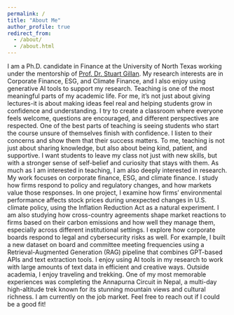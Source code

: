 ```yaml
---
permalink: /
title: "About Me"
author_profile: true
redirect_from: 
  - /about/
  - /about.html
---
```


I am a Ph.D. candidate in Finance at the University of North Texas working under the mentorship of [Prof. Dr. Stuart Gillan](https://cob.unt.edu/people/stuart-gillan.html). My research interests are in Corporate Finance, ESG, and Climate Finance, and I also enjoy using generative AI tools to support my research.
Teaching is one of the most meaningful parts of my academic life. For me, it’s not just about giving lectures-it is about making ideas feel real and helping students grow in confidence and understanding. I try to create a classroom where everyone feels welcome, questions are encouraged, and different perspectives are respected. One of the best parts of teaching is seeing students who start the course unsure of themselves finish with confidence. I listen to their concerns and show them that their success matters. To me, teaching is not just about sharing knowledge, but also about being kind, patient, and supportive. I want students to leave my class not just with new skills, but with a stronger sense of self-belief and curiosity that stays with them.
As much as I am interested in teaching, I am also deeply interested in research. My work focuses on corporate finance, ESG, and climate finance. I study how firms respond to policy and regulatory changes, and how markets value those responses. In one project, I examine how firms’ environmental performance affects stock prices during unexpected changes in U.S. climate policy, using the Inflation Reduction Act as a natural experiment. I am also studying how cross-country agreements shape market reactions to firms based on their carbon emissions and how well they manage them, especially across different institutional settings. I explore how corporate boards respond to legal and cybersecurity risks as well. For example, I built a new dataset on board and committee meeting frequencies using a Retrieval-Augmented Generation (RAG) pipeline that combines GPT-based APIs and text extraction tools. I enjoy using AI tools in my research to work with large amounts of text data in efficient and creative ways.
Outside academia, I enjoy traveling and trekking. One of my most memorable experiences was completing the Annapurna Circuit in Nepal, a multi-day high-altitude trek known for its stunning mountain views and cultural richness. 
I am currently on the job market. Feel free to reach out if I could be a good fit!
